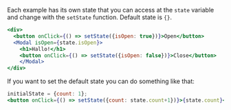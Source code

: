 Each example has its own state that you can access at the `state` variable and change with the `setState` function. Default state is `{}`.

```jsx
<div>
  <button onClick={() => setState({isOpen: true})}>Open</button>
  <Modal isOpen={state.isOpen}>
    <h1>Hallo!</h1>
    <button onClick={() => setState({isOpen: false})}>Close</button>
    </Modal>
</div>
```

If you want to set the default state you can do something like that:

```jsx
initialState = {count: 1};
<button onClick={() => setState({count: state.count+1})}>{state.count}</button>
```
